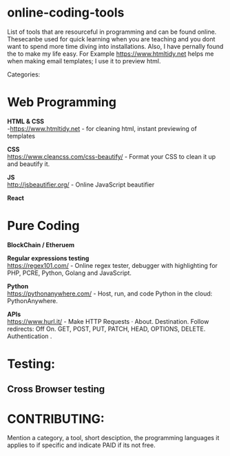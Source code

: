 # online-coding-tools
List of tools that are resourceful in programming and can be found online. Thesecanbe used for quick learning when you are teaching and you dont want to spend more time diving into installations. Also, I have pernally found the to make my life easy. For Example https://www.htmltidy.net helps me when making email templates; I use it to preview html.

Categories:
# Web Programming
**HTML & CSS** <br>
-https://www.htmltidy.net - for cleaning html, instant previewing of templates


**CSS**<br>
https://www.cleancss.com/css-beautify/ - Format your CSS to clean it up and beautify it. 


**JS**<br>
http://jsbeautifier.org/ - Online JavaScript beautifier


**React**<br>



# Pure Coding
**BlockChain / Etheruem**<br>


**Regular expressions testing**<br>
https://regex101.com/ - Online regex tester, debugger with highlighting for PHP, PCRE, Python, Golang and JavaScript.


**Python**<br>
https://pythonanywhere.com/ - Host, run, and code Python in the cloud: PythonAnywhere.


**APIs**<br>
https://www.hurl.it/ - Make HTTP Requests · About. Destination. Follow redirects: Off On. GET, POST, PUT, PATCH, HEAD, OPTIONS, DELETE. Authentication .



# Testing:
**Cross Browser testing**<br>
-





# CONTRIBUTING: 
Mention a category, a tool, short desciption, the programming languages it applies to if specific and indicate PAID if its not free.





